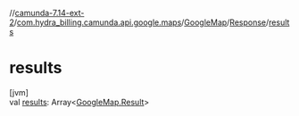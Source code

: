 //[camunda-7.14-ext-2](../../../../index.md)/[com.hydra_billing.camunda.api.google.maps](../../index.md)/[GoogleMap](../index.md)/[Response](index.md)/[results](results.md)

# results

[jvm]\
val [results](results.md): Array<[GoogleMap.Result](../-result/index.md)>
